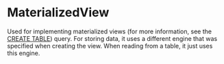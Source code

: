 # MaterializedView

Used for implementing materialized views (for more information, see the [CREATE TABLE](../../query_language/queries.md#query_language-queries-create_table)) query. For storing data, it uses a different engine that was specified when creating the view. When reading from a table, it just uses this engine.

